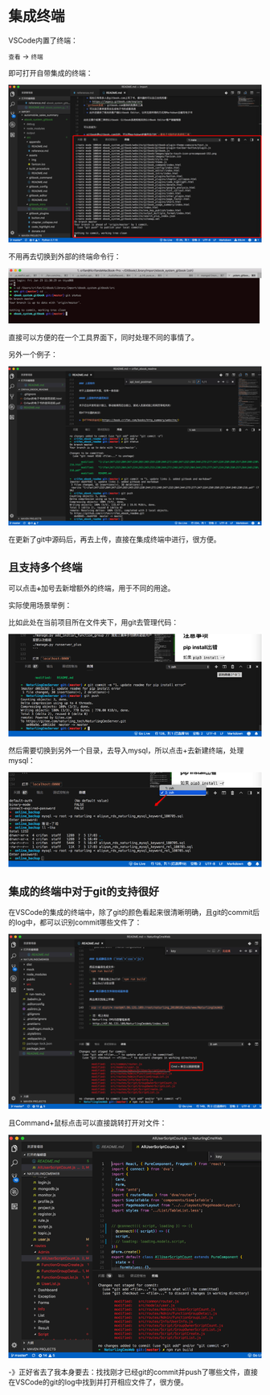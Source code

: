 # 集成终端

VSCode内置了终端：

`查看` -> `终端`

即可打开自带集成的终端：

![VSCode自带终端](../assets/img/self_integrated_terminal.png)

不用再去切换到外部的终端命令行：

![外部终端](../assets/img/external_terminal_in_mac.png)

直接可以方便的在一个工具界面下，同时处理不同的事情了。

另外一个例子：

![集成终端中用git上传代码](../assets/img/terminal_use_git_upload_code.png)

在更新了git中源码后，再去上传，直接在集成终端中进行，很方便。

## 且支持多个终端

可以点击`➕`加号去新增额外的终端，用于不同的用途。

实际使用场景举例：

比如此处在当前项目所在文件夹下，用git去管理代码：

![当前终端做一些事情](../assets/img/current_terminal_do_sth.png)

然后需要切换到另外一个目录，去导入mysql，所以点击+去新建终端，处理mysql：

![另外终端处理mysql](../assets/img/another_terminal_process_mysql.png)

## 集成的终端中对于git的支持很好

在VSCode的集成的终端中，除了git的颜色看起来很清晰明确，且git的commit后的log中，都可以识别commit哪些文件了：

![集成终端中点击git文件](../assets/img/integrated_terminal_click_git_file.png)

且Command+鼠标点击可以直接跳转打开对文件：

![跳转到对应文件](../assets/img/jump_to_file_from_terminal.png)

-》正好省去了我本身要去：找找刚才已经git的commit并push了哪些文件，直接在VSCode的git的log中找到并打开相应文件了，很方便。
